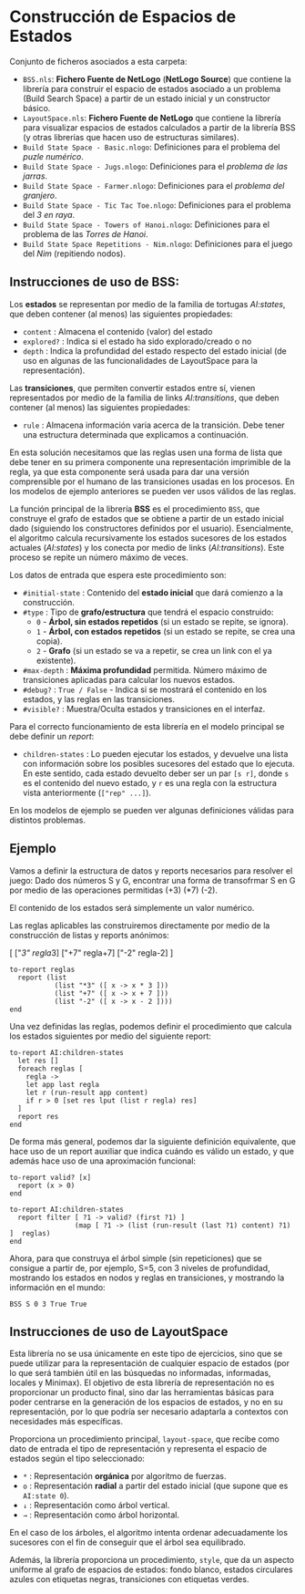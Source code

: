 # Construcción de Espacios de Estados

Conjunto de ficheros asociados a esta carpeta:

+ `BSS.nls`: **Fichero Fuente de NetLogo** (**NetLogo Source**) que contiene la librería para construir el espacio de estados asociado a un problema (Build Search Space) a partir de un estado inicial y un constructor básico.
+ `LayoutSpace.nls`: **Fichero Fuente de NetLogo** que contiene la librería para visualizar espacios de estados calculados a partir de la librería BSS (y otras librerías que hacen uso de estructuras similares).
+ `Build State Space - Basic.nlogo`: Definiciones para el problema del *puzle numérico*.
+ `Build State Space - Jugs.nlogo`: Definiciones para el *problema de las jarras*.
+ `Build State Space - Farmer.nlogo`: Definiciones para el *problema del granjero*.
+ `Build State Space - Tic Tac Toe.nlogo`: Definiciones para el problema del *3 en raya*.
+ `Build State Space - Towers of Hanoi.nlogo`: Definiciones para el problema de las *Torres de Hanoi*.
+ `Build State Space Repetitions - Nim.nlogo`: Definiciones para el juego del *Nim* (repitiendo nodos).

## Instrucciones de uso de BSS:

Los **estados** se representan por medio de la familia de tortugas _AI:states_, que deben contener (al menos) las siguientes propiedades:

+ `content`   : Almacena el contenido (valor) del estado
+ `explored?` : Indica si el estado ha sido explorado/creado o no
+ `depth`     : Indica la profundidad del estado respecto del estado inicial (de uso en algunas de las funcionalidades de LayoutSpace para la representación).

Las **transiciones**, que permiten convertir estados entre sí, vienen representados por medio de la familia de links  _AI:transitions_, que deben contener (al menos) las siguientes propiedades:

+ `rule`   : Almacena información varia acerca de la transición. Debe tener una estructura determinada que explicamos a continuación.

En esta solución necesitamos que las reglas usen una forma de lista que debe tener en su primera componente una representación imprimible de la regla, ya que esta componente será usada para dar una versión comprensible por el humano de las transiciones usadas en los procesos. En los modelos de ejemplo anteriores se pueden ver usos válidos de las reglas.

La función principal de la librería **BSS** es el procedimiento `BSS`, que construye el grafo de estados que se obtiene a partir de un estado inicial dado (siguiendo los constructores definidos por el usuario). Esencialmente, el algoritmo calcula recursivamente los estados sucesores de los estados actuales (_AI:states_) y los conecta por medio de links (_AI:transitions_). Este proceso se repite un número máximo de veces.

Los datos de entrada que espera este procedimiento son:

+ `#initial-state` : Contenido del **estado inicial** que dará comienzo a la construcción.
+ `#type`          : Tipo de **grafo/estructura** que tendrá el espacio construido:
  + `0` - **Árbol, sin estados repetidos** (si un estado se repite, se ignora).
  + `1` - **Árbol, con estados repetidos** (si un estado se repite, se crea una copia).
  + `2` - **Grafo** (si un estado se va a repetir, se crea un link con el ya existente).
+ `#max-depth`     : **Máxima profundidad** permitida. Número máximo de transiciones aplicadas para calcular los nuevos estados.
+ `#debug?`        : `True / False` - Indica si se mostrará el contenido en los estados, y las reglas en las transiciones.
+ `#visible?`     : Muestra/Oculta estados y transiciones en el interfaz.

Para el correcto funcionamiento de esta librería en el modelo principal se debe definir un _report_:
   
+ `children-states` : Lo pueden ejecutar los estados, y devuelve una lista con información sobre los posibles sucesores del estado que lo ejecuta. En este sentido, cada estado devuelto deber ser un par `[s r]`, donde `s` es el contenido del nuevo estado, y `r` es una regla con la estructura vista anteriormente (`["rep" ...]`).
  
En los modelos de ejemplo se pueden ver algunas definiciones válidas para distintos problemas.

## Ejemplo

Vamos a definir la estructura de datos y reports necesarios para resolver el juego: Dado dos números S y G, encontrar una forma de transofrmar S en G por medio de las operaciones permitidas (+3) (*7) (-2).

El contenido de los estados será simplemente un valor numérico.

Las reglas aplicables las construiremos directamente por medio de la construcción de listas y reports anónimos:

[ ["*3" regla*3] ["+7" regla+7] ["-2" regla-2] ]

    to-report reglas
      report (list
               (list "*3" ([ x -> x * 3 ]))
               (list "+7" ([ x -> x + 7 ]))
               (list "-2" ([ x -> x - 2 ])))
    end

Una vez definidas las reglas, podemos definir el procedimiento que calcula los estados siguientes por medio del siguiente report:

    to-report AI:children-states
      let res []
      foreach reglas [
        regla -> 
        let app last regla
        let r (run-result app content)
        if r > 0 [set res lput (list r regla) res]
      ]
      report res
    end
    
De forma más general, podemos dar la siguiente definición equivalente, que hace uso de un report auxiliar que indica cuándo es válido un estado, y que además hace uso de una aproximación funcional:

    to-report valid? [x]
      report (x > 0)
    end

    to-report AI:children-states
      report filter [ ?1 -> valid? (first ?1) ]
                    (map [ ?1 -> (list (run-result (last ?1) content) ?1) ]  reglas)
    end

Ahora, para que construya el árbol simple (sin repeticiones) que se consigue a partir de, por ejemplo, S=5, con 3 niveles de profundidad, mostrando los estados en nodos y reglas en transiciones, y mostrando la información en el mundo:

    BSS S 0 3 True True

## Instrucciones de uso de LayoutSpace

Esta librería no se usa únicamente en este tipo de ejercicios, sino que se puede utilizar para la representación de cualquier espacio de estados (por lo que será también útil en las búsquedas no informadas, informadas, locales y Minimax). El objetivo de esta librería de representación no es proporcionar un producto final, sino dar las herramientas básicas para poder centrarse en la generación de los espacios de estados, y no en su representación, por lo que podría ser necesario adaptarla a contextos con necesidades más específicas.

Proporciona un procedimiento principal, `layout-space`, que recibe como dato de entrada el tipo de representación y representa el espacio de estados según el tipo seleccionado:

+ `*` : Representación **orgánica** por algoritmo de fuerzas.
+ `o` : Representación **radial** a partir del estado inicial (que supone que es `AI:state 0`).
+ `↓` : Representación como árbol vertical.
+ `→` : Representación como árbol horizontal.

En el caso de los árboles, el algoritmo intenta ordenar adecuadamente los sucesores con el fin de conseguir que el árbol sea equilibrado.

Además, la librería proporciona un procedimiento, `style`, que da un aspecto uniforme al grafo de espacios de estados: fondo blanco, estados circulares azules con etiquetas negras, transiciones con etiquetas verdes.
